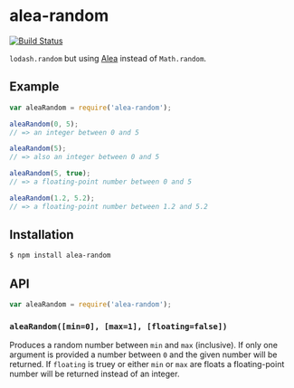 # alea-random

[![Build Status](https://img.shields.io/travis/KenanY/alea-random.svg)](https://travis-ci.org/KenanY/alea-random)

`lodash.random` but using [Alea](https://github.com/coverslide/node-alea)
instead of `Math.random`.

## Example

``` javascript
var aleaRandom = require('alea-random');

aleaRandom(0, 5);
// => an integer between 0 and 5

aleaRandom(5);
// => also an integer between 0 and 5

aleaRandom(5, true);
// => a floating-point number between 0 and 5

aleaRandom(1.2, 5.2);
// => a floating-point number between 1.2 and 5.2
```

## Installation

``` bash
$ npm install alea-random
```

## API

``` javascript
var aleaRandom = require('alea-random');
```

### `aleaRandom([min=0], [max=1], [floating=false])`

Produces a random number between `min` and `max` (inclusive). If only one
argument is provided a number between `0` and the given number will be returned.
If `floating` is truey or either `min` or `max` are floats a floating-point
number will be returned instead of an integer.
